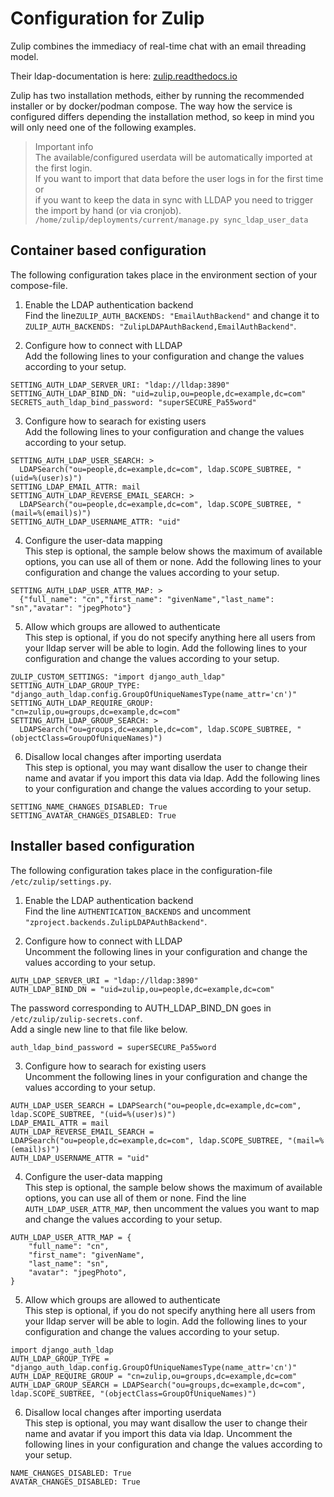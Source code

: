 # Configuration for Zulip

Zulip combines the immediacy of real-time chat with an email threading model.

Their ldap-documentation is here: [zulip.readthedocs.io](https://zulip.readthedocs.io/en/stable/production/authentication-methods.html#ldap-including-active-directory)

Zulip has two installation methods, either by running the recommended installer or by docker/podman compose.
The way how the service is configured differs depending the installation method, so keep in mind you will only need one of the following examples.

> Important info  
> The available/configured userdata will be automatically imported at the first login.  
> If you want to import that data before the user logs in for the first time or  
> if you want to keep the data in sync with LLDAP you need to trigger the import by hand (or via cronjob).  
> `/home/zulip/deployments/current/manage.py sync_ldap_user_data`

## Container based configuration
The following configuration takes place in the environment section of your compose-file.

1) Enable the LDAP authentication backend  
Find the line`ZULIP_AUTH_BACKENDS: "EmailAuthBackend"` and change it to `ZULIP_AUTH_BACKENDS: "ZulipLDAPAuthBackend,EmailAuthBackend"`.

2) Configure how to connect with LLDAP  
Add the following lines to your configuration and change the values according to your setup.
```
SETTING_AUTH_LDAP_SERVER_URI: "ldap://lldap:3890"
SETTING_AUTH_LDAP_BIND_DN: "uid=zulip,ou=people,dc=example,dc=com"
SECRETS_auth_ldap_bind_password: "superSECURE_Pa55word"
```

3) Configure how to searach for existing users  
Add the following lines to your configuration and change the values according to your setup.
```
SETTING_AUTH_LDAP_USER_SEARCH: >
  LDAPSearch("ou=people,dc=example,dc=com", ldap.SCOPE_SUBTREE, "(uid=%(user)s)")
SETTING_LDAP_EMAIL_ATTR: mail
SETTING_AUTH_LDAP_REVERSE_EMAIL_SEARCH: >
  LDAPSearch("ou=people,dc=example,dc=com", ldap.SCOPE_SUBTREE, "(mail=%(email)s)")
SETTING_AUTH_LDAP_USERNAME_ATTR: "uid"
```

4) Configure the user-data mapping  
This step is optional, the sample below shows the maximum of available options, you can use all of them or none.
Add the following lines to your configuration and change the values according to your setup.
```
SETTING_AUTH_LDAP_USER_ATTR_MAP: >
  {"full_name": "cn","first_name": "givenName","last_name": "sn","avatar": "jpegPhoto"}
```

5) Allow which groups are allowed to authenticate  
This step is optional, if you do not specify anything here all users from your lldap server will be able to login.
Add the following lines to your configuration and change the values according to your setup.
```
ZULIP_CUSTOM_SETTINGS: "import django_auth_ldap"
SETTING_AUTH_LDAP_GROUP_TYPE: "django_auth_ldap.config.GroupOfUniqueNamesType(name_attr='cn')"
SETTING_AUTH_LDAP_REQUIRE_GROUP: "cn=zulip,ou=groups,dc=example,dc=com"
SETTING_AUTH_LDAP_GROUP_SEARCH: >
  LDAPSearch("ou=groups,dc=example,dc=com", ldap.SCOPE_SUBTREE, "(objectClass=GroupOfUniqueNames)")
```

6) Disallow local changes after importing userdata  
This step is optional, you may want disallow the user to change their name and avatar if you import this data via ldap.
Add the following lines to your configuration and change the values according to your setup.
```
SETTING_NAME_CHANGES_DISABLED: True
SETTING_AVATAR_CHANGES_DISABLED: True
```

## Installer based configuration
The following configuration takes place in the configuration-file `/etc/zulip/settings.py`.

1) Enable the LDAP authentication backend  
Find the line `AUTHENTICATION_BACKENDS` and uncomment `"zproject.backends.ZulipLDAPAuthBackend"`.

2) Configure how to connect with LLDAP  
Uncomment the following lines in your configuration and change the values according to your setup.
```
AUTH_LDAP_SERVER_URI = "ldap://lldap:3890"
AUTH_LDAP_BIND_DN = "uid=zulip,ou=people,dc=example,dc=com"
```

The password corresponding to AUTH_LDAP_BIND_DN goes in `/etc/zulip/zulip-secrets.conf`.  
Add a single new line to that file like below.
```
auth_ldap_bind_password = superSECURE_Pa55word
```

3) Configure how to searach for existing users  
Uncomment the following lines in your configuration and change the values according to your setup.
```
AUTH_LDAP_USER_SEARCH = LDAPSearch("ou=people,dc=example,dc=com", ldap.SCOPE_SUBTREE, "(uid=%(user)s)")
LDAP_EMAIL_ATTR = mail
AUTH_LDAP_REVERSE_EMAIL_SEARCH = LDAPSearch("ou=people,dc=example,dc=com", ldap.SCOPE_SUBTREE, "(mail=%(email)s)")
AUTH_LDAP_USERNAME_ATTR = "uid"
```

4) Configure the user-data mapping  
This step is optional, the sample below shows the maximum of available options, you can use all of them or none.
Find the line `AUTH_LDAP_USER_ATTR_MAP`, then uncomment the values you want to map and change the values according to your setup.
```
AUTH_LDAP_USER_ATTR_MAP = {
    "full_name": "cn",
    "first_name": "givenName",
    "last_name": "sn",
    "avatar": "jpegPhoto",
}
```

5) Allow which groups are allowed to authenticate  
This step is optional, if you do not specify anything here all users from your lldap server will be able to login.
Add the following lines to your configuration and change the values according to your setup.
```
import django_auth_ldap
AUTH_LDAP_GROUP_TYPE = "django_auth_ldap.config.GroupOfUniqueNamesType(name_attr='cn')"
AUTH_LDAP_REQUIRE_GROUP = "cn=zulip,ou=groups,dc=example,dc=com"
AUTH_LDAP_GROUP_SEARCH = LDAPSearch("ou=groups,dc=example,dc=com", ldap.SCOPE_SUBTREE, "(objectClass=GroupOfUniqueNames)")
```

6) Disallow local changes after importing userdata  
This step is optional, you may want disallow the user to change their name and avatar if you import this data via ldap.
Uncomment the following lines in your configuration and change the values according to your setup.
```
NAME_CHANGES_DISABLED: True
AVATAR_CHANGES_DISABLED: True
```
